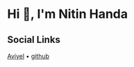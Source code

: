 # Hi 👋, I'm Nitin Handa

## Social Links
[Aviyel](https://aviyel.com/@nitin-handa)  •  [github](https://github.com/nitin-handa)



